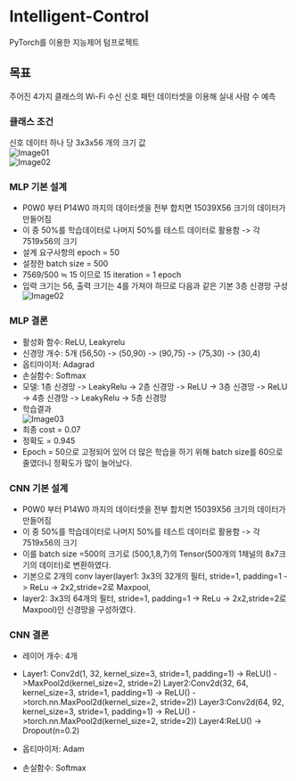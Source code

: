 # Intelligent-Control
PyTorch를 이용한 지능제어 텀프로젝트
## 목표
주어진 4가지 클래스의 Wi-Fi 수신 신호 패턴 데이터셋을 이용해 실내 사람 수 예측
### 클래스 조건
신호 데이터 하나 당 3x3x56 개의 크기 값<br>
![Image01](https://pgx5sg.ch.files.1drv.com/y4mANDlruuv1VSdFM4-F_peWQsNkWrroLMKbgA9CxMrLinGa91wpaAy_h4UAJtSrN7__I7rVkm8c5ByRBviyz23SuylWJ7YFmnmZGbuzqKVQCPJ6EKq_qtxQmmZSrenhJCu1OGhJAJA1IOeXJr3AgD3bOWSmG5b6E2iPuQgNY9BLPuI7LvsPC62ZeA4OhoJogjXbRfzFVx_yFnfIua2TxBkVw?width=500&height=269&cropmode=none)<br>
![Image02](https://pwx5sg.ch.files.1drv.com/y4mhTaWArZVBl79bTkPjG_lYLxvZ2hmibmY8qjeDbYtxxJLkArkxQTSEiv6QLZzlDBegAhV0kfRtoUiP2DUZLDrPn34xg67KNkYgVybe7aNRl_zEZxJEMiiDbl21yKwG9FrLZPTPpSNG5BGaocd7kR19EXDuXFHW3oeUGymH0cUU9Ula0HueW8aUqnuNZdihAMHP6GzMbQ9wnmOCL9DH1eIlA?width=500&height=319&cropmode=none)<br>
### MLP 기본 설계
* P0W0 부터 P14W0 까지의 데이터셋을 전부 합치면 15039X56 크기의 데이터가 만들어짐
* 이 중 50%를 학습데이터로 나머지 50%를 테스트 데이터로 활용함 -> 각 7519x56의 크기
* 설계 요구사항의 epoch = 50
* 설정한 batch size = 500
* 7569/500 ≒ 15 이므로 15 iteration = 1 epoch
* 입력 크기는 56, 출력 크기는 4를 가져야 하므로 다음과 같은 기본 3층 신경망 구성
![Image02](https://pmx5sg.ch.files.1drv.com/y4mlBKuA6EdBumz2bOrZ5b44DAiWZVdZ6RlR_nZDP4dFGlvXH6KGU2ViAZ3PswWp0eV6l60O47atW4H8K39Ihl9ZoYLEftOIpvcf0yQZny6JInAo5ZoMH-cYZ6WLSFc7PP-I8ytBywvQ3q6zS2JHF2SeayLy7RlhyuBKWZdweHECXcQ26xKnWsjzXQQbkIgr7WjAjkHn3VGbgOfknnJXTBU9w?width=519&height=105&cropmode=none)<br>

### MLP 결론
* 활성화 함수: ReLU, Leakyrelu
* 신경망 개수: 5개 (56,50) -> (50,90) -> (90,75) -> (75,30) -> (30,4)
* 옵티마이저: Adagrad
* 손실함수: Softmax
* 모델: 1층 신경망 -> LeakyRelu -> 2층 신경망 -> ReLU -> 3층 신경망 ->  ReLU -> 4층 신경망 -> LeakyRelu -> 5층 신경망
* 학습결과<br>
![Image03](https://p2x5sg.ch.files.1drv.com/y4ms61c0dMOGD9FfrCDNDrARcdYpECQBG8lVx3yLZPNzBS-z7aCvHJDenVOy5gjRG0mrRf7Fy0ISsZBUIp4qvPhG6XLqJOTeOlwBX5T-f_sptk8KJVi1ROQwrSPgTfRghOTHpQOJsnTbTqEB8rDQsB2CDKY92mFlMUBzcANHiTGNBgGsuJstmXFVpAN9mPCYhjwig0izD53qjrp8Cw8jHI1pQ?width=475&height=280&cropmode=none)<br>
* 최종 cost = 0.07
* 정확도 = 0.945
* Epoch = 50으로 고정되어 있어 더 많은 학습을 하기 위해 batch size를 60으로 줄였더니 정확도가 많이 늘어났다.

### CNN 기본 설계
* P0W0 부터 P14W0 까지의 데이터셋을 전부 합치면 15039X56 크기의 데이터가 만들어짐
* 이 중 50%를 학습데이터로 나머지 50%를 테스트 데이터로 활용함 -> 각 7519x56의 크기
* 이를 batch size =500의 크기로 (500,1,8,7)의 Tensor(500개의 1채널의 8x7크기의 데이터)로 변환하였다.
* 기본으로 2개의 conv layer(layer1: 3x3의 32개의 필터, stride=1, padding=1 -> ReLu -> 2x2,stride=2로 Maxpool, 
* layer2: 3x3의 64개의 필터, stride=1, padding=1 -> ReLu -> 2x2,stride=2로 Maxpool)인 신경망을 구성하였다.

### CNN 결론
* 레이어 개수: 4개

* Layer1: Conv2d(1, 32, kernel_size=3, stride=1, padding=1) -> ReLU() 
	->MaxPool2d(kernel_size=2, stride=2)
     Layer2:Conv2d(32, 64, kernel_size=3, stride=1, padding=1) -> ReLU()
	->torch.nn.MaxPool2d(kernel_size=2, stride=2))
       Layer3:Conv2d(64, 92, kernel_size=3, stride=1, padding=1) -> ReLU()
	->torch.nn.MaxPool2d(kernel_size=2, stride=2))
	Layer4:ReLU() -> Dropout(n=0.2)
* 옵티마이저: Adam

* 손실함수: Softmax
